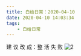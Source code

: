 ```yaml
---
title: 白给日常：2020-04-10
date: 2020-04-10 14:03:34
tags:
    - 白给日常
---
```

建 议 改 成：整 活 失 败
![2](/WGDaily-04-10/2.jpg)
